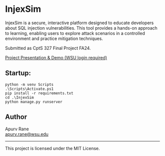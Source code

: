 
# InjexSim

InjexSim is a secure, interactive platform designed to educate developers about SQL injection vulnerabilities. This tool provides a hands-on approach to learning, enabling users to explore attack scenarios in a controlled environment and practice mitigation techniques.

Submitted as CptS 327 Final Project FA24.

[Project Presentation & Demo (WSU login required)](https://emailwsu-my.sharepoint.com/:v:/g/personal/apurv_rane_wsu_edu/ETAKegCRcCNKrGeCEu0mViwBz2_Mr6VO27V8bzI4DM0bow?e=THAjDD&nav=eyJyZWZlcnJhbEluZm8iOnsicmVmZXJyYWxBcHAiOiJTdHJlYW1XZWJBcHAiLCJyZWZlcnJhbFZpZXciOiJTaGFyZURpYWxvZy1MaW5rIiwicmVmZXJyYWxBcHBQbGF0Zm9ybSI6IldlYiIsInJlZmVycmFsTW9kZSI6InZpZXcifX0%3D)

## Startup: 

```
python -m venv Scripts
.\Scripts\Activate.ps1
pip install -r requirements.txt
cd .\InjexSim
python manage.py runserver
```

## Author
Apurv Rane<br>
apurv.rane@wsu.edu

<hr>

This project is licensed under the MIT License.